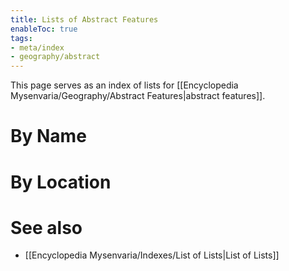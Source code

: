 ```yaml
---
title: Lists of Abstract Features
enableToc: true
tags:
- meta/index
- geography/abstract
---
```


This page serves as an index of lists for [[Encyclopedia Mysenvaria/Geography/Abstract Features|abstract features]]. 
# By Name

# By Location

# See also
- [[Encyclopedia Mysenvaria/Indexes/List of Lists|List of Lists]]